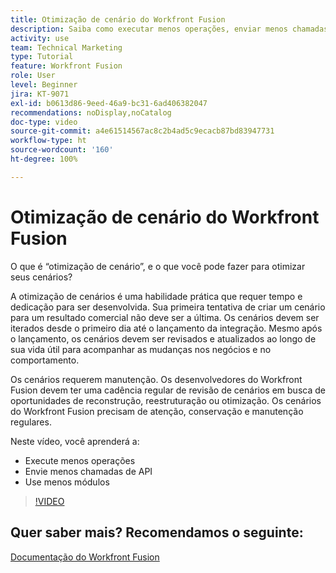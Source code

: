 ```yaml
---
title: Otimização de cenário do Workfront Fusion
description: Saiba como executar menos operações, enviar menos chamadas de API e usar menos módulos, tudo no [!DNL Adobe Workfront Fusion].
activity: use
team: Technical Marketing
type: Tutorial
feature: Workfront Fusion
role: User
level: Beginner
jira: KT-9071
exl-id: b0613d86-9eed-46a9-bc31-6ad406382047
recommendations: noDisplay,noCatalog
doc-type: video
source-git-commit: a4e61514567ac8c2b4ad5c9ecacb87bd83947731
workflow-type: ht
source-wordcount: '160'
ht-degree: 100%

---
```


# Otimização de cenário do Workfront Fusion

O que é “otimização de cenário”, e o que você pode fazer para otimizar seus cenários?

A otimização de cenários é uma habilidade prática que requer tempo e dedicação para ser desenvolvida. Sua primeira tentativa de criar um cenário para um resultado comercial não deve ser a última. Os cenários devem ser iterados desde o primeiro dia até o lançamento da integração. Mesmo após o lançamento, os cenários devem ser revisados e atualizados ao longo de sua vida útil para acompanhar as mudanças nos negócios e no comportamento.

Os cenários requerem manutenção. Os desenvolvedores do Workfront Fusion devem ter uma cadência regular de revisão de cenários em busca de oportunidades de reconstrução, reestruturação ou otimização. Os cenários do Workfront Fusion precisam de atenção, conservação e manutenção regulares.

Neste vídeo, você aprenderá a:

* Execute menos operações
* Envie menos chamadas de API
* Use menos módulos

>[!VIDEO](https://video.tv.adobe.com/v/335313/?quality=12&learn=on)

## Quer saber mais? Recomendamos o seguinte:

[Documentação do Workfront Fusion](https://experienceleague.adobe.com/docs/workfront/using/adobe-workfront-fusion/workfront-fusion-2.html?lang=br)
